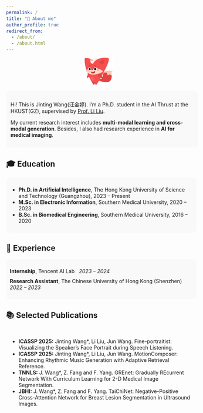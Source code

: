 ```yaml
---
permalink: /
title: "🤖 About me"
author_profile: true
redirect_from: 
  - /about/
  - /about.html
---
```

<p align="center">
  <img src="images/53.png" alt="About me banner" width="15%">
</p>

<div style="border-radius: 10px; padding: 12px; background-color: #f9f9f9;width: 99%; margin: 0 auto">
  <p>Hi! This is Jinting Wang(汪金婷). I’m a Ph.D. student in the AI Thrust at the HKUST(GZ), supervised by <a href="https://scholar.google.com/citations?user=KQ2S01UAAAAJ&hl=en">Prof. Li Liu</a>.</p>
  <p>My current research interest includes <strong> multi-modal learning and cross-modal generation</strong>. Besides, I also had research experience in <strong> AI for medical imaging</strong>.</p>
</div>

<h2>🎓 Education</h2>
<div style="border-radius: 10px; padding: 10px; background-color: #f9f9f9; width: 99%; margin: 10px auto;">
  <ul>
    <li><strong>Ph.D. in Artificial Intelligence</strong>, The Hong Kong University of Science and Technology (Guangzhou), 2023 – Present</li>
    <li><strong>M.Sc. in Electronic Information</strong>, Southern Medical University, 2020 – 2023</li>
    <li><strong>B.Sc. in Biomedical Engineering</strong>, Southern Medical University, 2016 – 2020</li>
  </ul>
</div>

<h2>💼 Experience</h2>
<div style="border-radius: 10px; padding: 10px; background-color: #f9f9f9; width: 99%; margin: 10px auto;">
  <ul style="list-style-type: none; padding-left: 0;">
    <li style="margin-bottom: 10px;">
      <strong>Internship</strong>, Tencent AI Lab &nbsp; <em>2023 – 2024</em>
    </li>
    <li>
      <strong>Research Assistant</strong>, The Chinese University of Hong Kong (Shenzhen)&nbsp; <em>2022 – 2023</em>
    </li>
  </ul>
</div>

<h2>📚 Selected Publications</h2>
<div style="padding: 10px; width: 99%; margin: 10px auto;">
  <ul>
    <li><strong>ICASSP 2025:</strong> Jinting Wang*, Li Liu, Jun Wang. Fine-portraitist: Visualizing the Speaker’s Face Portrait during Speech Listening.</li>
    <li><strong>ICASSP 2025:</strong> Jinting Wang*, Li Liu, Jun Wang. MotionComposer: Enhancing Rhythmic Music Generation with Adaptive Retrieval Reference.</li>
    <li><strong>TNNLS:</strong> J. Wang*, Z. Fang and F. Yang. GREnet: Gradually REcurrent Network With Curriculum Learning for 2-D Medical Image Segmentation.</li>
    <li><strong>JBHI:</strong> J. Wang*, Z. Fang and F. Yang. TaiChiNet: Negative-Positive Cross-Attention Network for Breast Lesion Segmentation in Ultrasound Images.</li>
  </ul>
</div>






